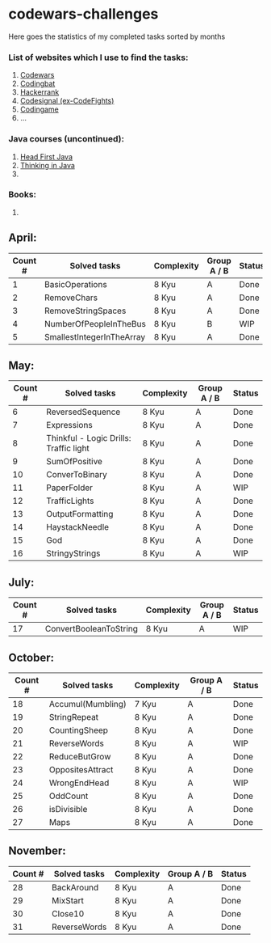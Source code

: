 # codewars-challenges

Here goes the statistics of my completed tasks sorted by months

### List of websites which I use to find the tasks:
1. [Codewars](https://codewars.com)
2. [Codingbat](https://codingbat.com)
3. [Hackerrank](https://www.hackerrank.com)
4. [Codesignal (ex-CodeFights)](https://app.codesignal.com)
5. [Codingame](https://www.codingame.com)
6. ...

### Java courses (uncontinued):
1. [Head First Java](https://www.oreilly.com/library/view/head-first-java/0596009208/)
2. [Thinking in Java](https://sophia.javeriana.edu.co/~cbustaca/docencia/POO-2016-01/documentos/Thinking_in_Java_4th_edition.pdf)
3.

### Books:
1. 

## April:
|   Count # |   Solved tasks      |   Complexity|   Group A / B|   Status|
|-----------|-----------------------------|-------------|--------------|---------|
|1          | BasicOperations             |  8 Kyu      |      A       |   Done  |
|2          | RemoveChars                 |  8 Kyu      |      A       |   Done  |
|3          | RemoveStringSpaces          |  8 Kyu      |      A       |   Done  |
|4          | NumberOfPeopleInTheBus      |  8 Kyu      |      B       |   WIP   |
|5          | SmallestIntegerInTheArray   |  8 Kyu      |      A       |   Done  |

## May:
|   Count # |   Solved tasks      |   Complexity|   Group A / B|   Status|
|-----------|-----------------------------|-------------|--------------|---------|
|6          | ReversedSequence                                |  8 Kyu           |      A        |     Done  |
|7          | Expressions                                     |  8 Kyu           |      A        |     Done  |
|8          | Thinkful - Logic Drills: Traffic light          |  8 Kyu           |      A        |     Done  |
|9          | SumOfPositive                                   |  8 Kyu           |      A        |     Done  |
|10         | ConverToBinary                                  |  8 Kyu           |      A        |     Done  |
|11         | PaperFolder                                     |  8 Kyu           |      A        |     WIP  |
|12         | TrafficLights                                   |  8 Kyu           |      A        |     Done  |
|13         | OutputFormatting                                |  8 Kyu           |      A        |     Done  |
|14         | HaystackNeedle                                  |  8 Kyu           |      A        |     Done  |
|15         | God                                             |  8 Kyu           |      A        |     Done  |
|16         | StringyStrings                                  |  8 Kyu           |      A        |     WIP  |

## July:
|   Count # |   Solved tasks              |   Complexity|   Group A / B|   Status|
|-----------|-----------------------------|-------------|--------------|---------|
|17         | ConvertBooleanToString      |  8 Kyu      |      A       |    WIP  |
    
## October:
|   Count # |   Solved tasks              |   Complexity|   Group A / B|   Status|
|-----------|-----------------------------|-------------|--------------|---------|
|18         | Accumul(Mumbling)           |  7 Kyu      |      A       |   Done  |
|19         | StringRepeat                |  8 Kyu      |      A       |   Done  |
|20         | CountingSheep               |  8 Kyu      |      A       |   Done  |
|21         | ReverseWords                |  8 Kyu      |      A       |   WIP   |
|22         | ReduceButGrow               |  8 Kyu      |      A       |   Done  |
|23         | OppositesAttract            |  8 Kyu      |      A       |   Done  |
|24         | WrongEndHead                |  8 Kyu      |      A       |   WIP   |
|25         | OddCount                    |  8 Kyu      |      A       |   Done  |
|26         | isDivisible                 |  8 Kyu      |      A       |   Done  |
|27         | Maps                        |  8 Kyu      |      A       |   Done  |

## November:
|   Count # |   Solved tasks              |   Complexity|   Group A / B|   Status|
|-----------|-----------------------------|-------------|--------------|---------|
|28         | BackAround                  |  8 Kyu      |      A       |   Done  |
|29         | MixStart                    |  8 Kyu      |      A       |   Done  |
|30         | Close10                     |  8 Kyu      |      A       |   Done  |
|31         | ReverseWords                |  8 Kyu      |      A       |   Done  |


